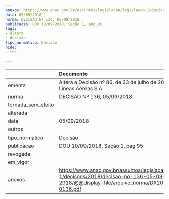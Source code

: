 ```yaml
---
anexos: https://www.anac.gov.br/assuntos/legislacao/legislacao-1/decisoes/2018/decisao-no-136-05-09-2018/@@display-file/arquivo_norma/DA2018-0136.pdf
data: 05/09/2018
norma: DECISÃO Nº 136, 05/09/2018
publicacao: DOU 10/09/2018, Seção 1, pág.95
tags:
- altera
- decisão
tipo_normatico: Decisão
hide: 
- toc 
 
---
```


|                    | Documento                                                                                                                                     |
|:-------------------|:----------------------------------------------------------------------------------------------------------------------------------------------|
| ementa             | Altera a Decisão nº 86, de 23 de julho de 2018 - Avian Lineas Aéreas S.A.                                                                     |
| norma              | DECISÃO Nº 136, 05/09/2018                                                                                                                    |
| tornada_sem_efeito |                                                                                                                                               |
| alterada           |                                                                                                                                               |
| data               | 05/09/2018                                                                                                                                    |
| outros             |                                                                                                                                               |
| tipo_normatico     | Decisão                                                                                                                                       |
| publicacao         | DOU 10/09/2018, Seção 1, pág.95                                                                                                               |
| revogada           |                                                                                                                                               |
| em_vigor           |                                                                                                                                               |
| anexos             | https://www.anac.gov.br/assuntos/legislacao/legislacao-1/decisoes/2018/decisao-no-136-05-09-2018/@@display-file/arquivo_norma/DA2018-0136.pdf |
